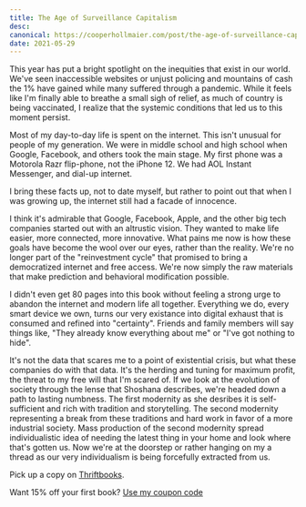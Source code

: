 ```yaml
---
title: The Age of Surveillance Capitalism
desc:
canonical: https://cooperhollmaier.com/post/the-age-of-surveillance-capitalism/
date: 2021-05-29
---
```


This year has put a bright spotlight on the inequities that exist in our world. We've seen inaccessible websites or unjust policing and mountains of cash the 1% have gained while many suffered through a pandemic. While it feels like I'm finally able to breathe a small sigh of relief, as much of country is being vaccinated, I realize that the systemic conditions that led us to this moment persist.

Most of my day-to-day life is spent on the internet. This isn't unusual for people of my generation. We were in middle school and high school when Google, Facebook, and others took the main stage. My first phone was a Motorola Razr flip-phone, not the iPhone 12. We had AOL Instant Messenger, and dial-up internet.

I bring these facts up, not to date myself, but rather to point out that when I was growing up, the internet still had a facade of innocence.

I think it's admirable that Google, Facebook, Apple, and the other big tech companies started out with an altrustic vision. They wanted to make life easier, more connected, more innovative. What pains me now is how these goals have become the wool over our eyes, rather than the reality. We're no longer part of the "reinvestment cycle" that promised to bring a democratized internet and free access. We're now simply the raw materials that make prediction and behavioral modification possible.

I didn't even get 80 pages into this book without feeling a strong urge to abandon the internet and modern life all together. Everything we do, every smart device we own, turns our very existance into digital exhaust that is consumed and refined into "certainty". Friends and family members will say things like, "They already know everything about me" or "I've got nothing to hide".

It's not the data that scares me to a point of existential crisis, but what these companies do with that data. It's the herding and tuning for maximum profit, the threat to my free will that I'm scared of. If we look at the evolution of society through the lense that Shoshana describes, we're headed down a path to lasting numbness. The first modernity as she desribes it is self-sufficient and rich with tradition and storytelling. The second modernity representing a break from these traditions and hard work in favor of a more industrial society. Mass production of the second modernity spread individualistic idea of needing the latest thing in your home and look where that's gotten us. Now we're at the doorstep or rather hanging on my a thread as our very individualism is being forcefully extracted from us.

Pick up a copy on [Thriftbooks](https://www.thriftbooks.com/w/master-or-slave-the-fight-for-the-soul-of-our-information-civilization_shoshana-zuboff/13538101/#isbn=1610395697).

Want 15% off your first book? [Use my coupon code](https://www.thriftbooks.com/share/?code=9XHsaMgkk9p1arBDDfBjtw%253d%253d)
